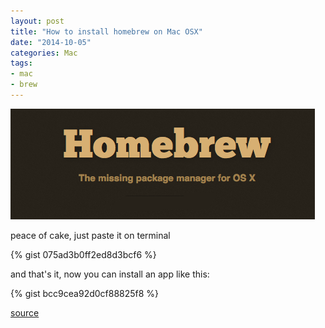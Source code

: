 ```yaml
---
layout: post
title: "How to install homebrew on Mac OSX"
date: "2014-10-05"
categories: Mac
tags:
- mac
- brew
---
```

![](/assets/images/post/2014-10-05-how-to-install-homebrew-on-mac-osx/homebrew.png)

peace of cake, just paste it on terminal

{% gist 075ad3b0ff2ed8d3bcf6 %}

and that's it, now you can install an app like this:

{% gist bcc9cea92d0cf88825f8 %}

[source](http://brew.sh/)
